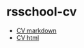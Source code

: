 # rsschool-cv

* [CV markdown](https://Elvira-del.github.io/rsschool-cv/cv) 
* [CV html](https://Elvira-del.github.io/rsschool-cv/) 